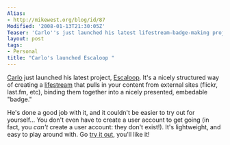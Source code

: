 ```yaml
---
Alias:
- http://mikewest.org/blog/id/87
Modified: '2008-01-13T21:30:05Z'
Teaser: 'Carlo''s just launched his latest lifestream-badge-making project: Escaloop.'
layout: post
tags:
- Personal
title: "Carlo's launched Escaloop "
---
```

[Carlo][] just launched his latest project, [Escaloop][].  It's a nicely structured way of creating a [lifestream][] that pulls in your content from external sites (flickr, last.fm, etc), binding them together into a nicely presented, embedable "badge."

He's done a good job with it, and it couldn't be easier to try out for yourself...  You don't even have to create a user account to get going (in fact, you _can't_ create a user account: they don't exist!).  It's lightweight, and easy to play around with.  Go [try it out][escaloop], you'll like it!

[Carlo]: http://carlo.zottmann.org/ "Carlo Zottmann"
[Escaloop]: http://escaloop.com/ "Escaloop: Combine up to 20 RSS feeds to build a lifestream badge for your site"
[lifestream]: http://carlo.zottmann.org/lifestream/ "Carlo's life on the internets"